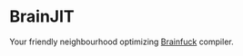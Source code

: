 # BrainJIT

Your friendly neighbourhood optimizing [Brainfuck](https://en.wikipedia.org/wiki/Brainfuck) compiler.
